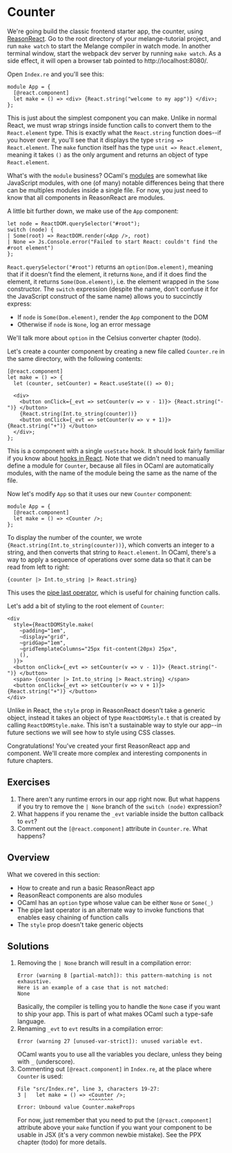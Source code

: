 # Counter

We're going build the classic frontend starter app, the counter, using
[ReasonReact](https://reasonml.github.io/reason-react/). Go to the root
directory of your melange-tutorial project, and run `make watch` to start the
Melange compiler in watch mode. In another terminal window, start the webpack
dev server by running `make watch`. As a side effect, it will open a browser tab
pointed to http://localhost:8080/.

Open `Index.re` and you'll see this:

```reasonml
module App = {
  [@react.component]
  let make = () => <div> {React.string("welcome to my app")} </div>;
};
```

This is just about the simplest component you can make. Unlike in normal React,
we must wrap strings inside function calls to convert them to the
`React.element` type. This is exactly what the `React.string` function does--if
you hover over it, you'll see that it displays the type `string =>
React.element`. The `make` function itself has the type `unit => React.element`,
meaning it takes `()` as the only argument and returns an object of type
`React.element`.

What's with the `module` business? OCaml's
[modules](https://cs3110.github.io/textbook/chapters/modules/modules.html) are
somewhat like JavaScript modules, with one (of many) notable differences being
that there can be multiples modules inside a single file. For now, you just need
to know that all components in ReasonReact are modules.

A little bit further down, we make use of the `App` component:

```reasonml
let node = ReactDOM.querySelector("#root");
switch (node) {
| Some(root) => ReactDOM.render(<App />, root)
| None => Js.Console.error("Failed to start React: couldn't find the #root element")
};
```

`React.querySelector("#root")` returns an `option(Dom.element)`, meaning that if
it doesn't find the element, it returns `None`, and if it does find the element,
it returns `Some(Dom.element)`, i.e. the element wrapped in the `Some`
constructor. The `switch` expression (despite the name, don't confuse it for the
JavaScript construct of the same name) allows you to succinctly express:

- If `node` is `Some(Dom.element)`, render the `App` component to the DOM
- Otherwise if `node` is `None`, log an error message

We'll talk more about `option` in the Celsius converter chapter (todo).

Let's create a counter component by creating a new file called `Counter.re` in
the same directory, with the following contents:

```reasonml
[@react.component]
let make = () => {
  let (counter, setCounter) = React.useState(() => 0);

  <div>
    <button onClick={_evt => setCounter(v => v - 1)}> {React.string("-")} </button>
    {React.string(Int.to_string(counter))}
    <button onClick={_evt => setCounter(v => v + 1)}> {React.string("+")} </button>
  </div>;
};
```

This is a component with a single `useState` hook. It should look fairly
familiar if you know about [hooks in React](https://react.dev/reference/react).
Note that we didn't need to manually define a module for `Counter`, because all
files in OCaml are automatically modules, with the name of the module being the
same as the name of the file.

Now let's modify `App` so that it uses our new `Counter` component:

```reasonml
module App = {
  [@react.component]
  let make = () => <Counter />;
};
```

To display the number of the counter, we wrote
`{React.string(Int.to_string(counter))}`, which converts an integer to a string,
and then converts that string to `React.element`. In OCaml, there's a way
to apply a sequence of operations over some data so that it can be
read from left to right:

```reasonml
{counter |> Int.to_string |> React.string}
```

This uses the [pipe last operator](../communicate-with-javascript#pipe-last),
which is useful for chaining function calls.

Let's add a bit of styling to the root element of `Counter`:

```reasonml
<div
  style={ReactDOMStyle.make(
    ~padding="1em",
    ~display="grid",
    ~gridGap="1em",
    ~gridTemplateColumns="25px fit-content(20px) 25px",
    (),
  )}>
  <button onClick={_evt => setCounter(v => v - 1)}> {React.string("-")} </button>
  <span> {counter |> Int.to_string |> React.string} </span>
  <button onClick={_evt => setCounter(v => v + 1)}> {React.string("+")} </button>
</div>
```

Unlike in React, the `style` prop in ReasonReact doesn't take a generic object,
instead it takes an object of type `ReactDOMStyle.t` that is created by calling
`ReactDOMStyle.make`. This isn't a sustainable way to style our app--in future
sections we will see how to style using CSS classes.

Congratulations! You've created your first ReasonReact app and component. We'll
create more complex and interesting components in future chapters.

## Exercises

1. There aren't any runtime errors in our app right now. But what happens if you
   try to remove the `| None` branch of the `switch (node)` expression?
1. What happens if you rename the `_evt` variable inside the button callback to
   `evt`?
1. Comment out the `[@react.component]` attribute in `Counter.re`. What happens?

## Overview

What we covered in this section:

- How to create and run a basic ReasonReact app
- ReasonReact components are also modules
- OCaml has an `option` type whose value can be either `None` or `Some(_)`
- The pipe last operator is an alternate way to invoke functions that enables
  easy chaining of function calls
- The `style` prop doesn't take generic objects

## Solutions

1. Removing the `| None` branch will result in a compilation error:
   ```
   Error (warning 8 [partial-match]): this pattern-matching is not exhaustive.
   Here is an example of a case that is not matched:
   None
   ```
   Basically, the compiler is telling you to handle the `None` case if you want
   to ship your app. This is part of what makes OCaml such a type-safe language.
1. Renaming `_evt` to `evt` results in a compilation error:
   ```
   Error (warning 27 [unused-var-strict]): unused variable evt.
   ```
   OCaml wants you to use all the variables you declare, unless they being with
   `_` (underscore).
1. Commenting out `[@react.component]` in `Index.re`, at the place where
   `Counter` is used:
   ```
   File "src/Index.re", line 3, characters 19-27:
   3 |   let make = () => <Counter />;
                          ^^^^^^^^
   Error: Unbound value Counter.makeProps
   ```
   For now, just remember that you need to put the `[@react.component]`
   attribute above your `make` function if you want your component to be usable
   in JSX (it's a very common newbie mistake). See the PPX chapter (todo) for
   more details.


